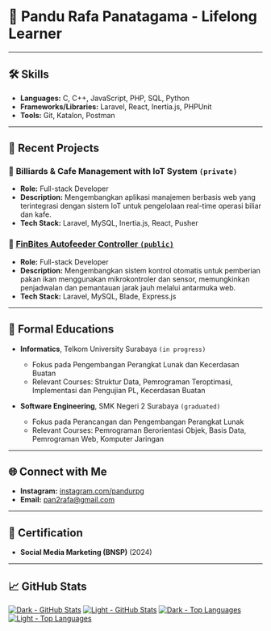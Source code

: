 # 🤫 Pandu Rafa Panatagama - Lifelong Learner

---

## 🛠️ Skills
- **Languages:** C, C++, JavaScript, PHP, SQL, Python
- **Frameworks/Libraries:** Laravel, React, Inertia.js, PHPUnit
- **Tools:** Git, Katalon, Postman

---

## 📂 Recent Projects
### 🔶 **Billiards & Cafe Management with IoT System `(private)`**
- **Role:** Full-stack Developer  
- **Description:** Mengembangkan aplikasi manajemen berbasis web yang terintegrasi dengan sistem IoT untuk pengelolaan real-time operasi biliar dan kafe.  
- **Tech Stack:** Laravel, MySQL, Inertia.js, React, Pusher

### 🔶 [**FinBites Autofeeder Controller `(public)`**](https://github.com/pandragama/autofeeder-web-control)
- **Role:** Full-stack Developer  
- **Description:** Mengembangkan sistem kontrol otomatis untuk pemberian pakan ikan menggunakan mikrokontroler dan sensor, memungkinkan penjadwalan dan pemantauan jarak jauh melalui antarmuka web.  
- **Tech Stack:** Laravel, MySQL, Blade, Express.js

---

## 📖 Formal Educations
- **Informatics**, Telkom University Surabaya `(in progress)`
  - Fokus pada Pengembangan Perangkat Lunak dan Kecerdasan Buatan  
  - Relevant Courses: Struktur Data, Pemrograman Teroptimasi, Implementasi dan Pengujian PL, Kecerdasan Buatan

- **Software Engineering**, SMK Negeri 2 Surabaya `(graduated)`  
  - Fokus pada Perancangan dan Pengembangan Perangkat Lunak
  - Relevant Courses: Pemrograman Berorientasi Objek, Basis Data, Pemrograman Web, Komputer Jaringan

---

## 🌐 Connect with Me
- **Instagram:** [instagram.com/pandurpg](https://www.instagram.com/pandurpg)
- **Email:** pan2rafa@gmail.com

---

## 📜 Certification
- **Social Media Marketing (BNSP)** (2024)  

---

## 📈 GitHub Stats
[![Dark - GitHub Stats](https://github-readme-stats.vercel.app/api?username=pandragama&theme=dark&show_icons=true&hide_border=true&bg_color=00000000#gh-dark-mode-only)](https://github.com/pandragama/github-readme-stats#gh-dark-mode-only)
[![Light - GitHub Stats](https://github-readme-stats.vercel.app/api?username=pandragama&theme=graywhite&show_icons=true&hide_border=true&bg_color=00000000#gh-light-mode-only)](https://github.com/pandragama/github-readme-stats#gh-light-mode-only)
[![Dark - Top Languages](https://github-readme-stats.vercel.app/api/top-langs/?username=pandragama&theme=dark&show_icons=true&hide_border=true&&bg_color=00000000&layout=compact#gh-dark-mode-only)](https://github.com/pandragama/github-readme-stats#gh-dark-mode-only)
[![Light - Top Languages](https://github-readme-stats.vercel.app/api/top-langs/?username=pandragama&theme=graywhite&show_icons=true&hide_border=true&&bg_color=00000000&layout=compact#gh-light-mode-only)](https://github.com/pandragama/github-readme-stats#gh-light-mode-only)

